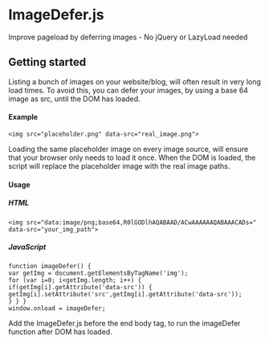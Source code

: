 # ImageDefer.js
Improve pageload by deferring images - No jQuery or LazyLoad needed

## Getting started
Listing a bunch of images on your website/blog, will often result in very long load times.
To avoid this, you can defer your images, by using a base 64 image as src, until the DOM has loaded.

#### Example
```
<img src="placeholder.png" data-src="real_image.png">
```
Loading the same placeholder image on every image source, will ensure that your browser only needs to load it once.
When the DOM is loaded, the script will replace the placeholder image with the real image paths.

#### Usage

##### HTML
```
<img src="data:image/png;base64,R0lGODlhAQABAAD/ACwAAAAAAQABAAACADs=" data-src="your_img_path">
```

##### JavaScript
```
function imageDefer() {
var getImg = document.getElementsByTagName('img');
for (var i=0; i<getImg.length; i++) {
if(getImg[i].getAttribute('data-src')) {
getImg[i].setAttribute('src',getImg[i].getAttribute('data-src'));
} } }
window.onload = imageDefer;
```

Add the ImageDefer.js before the end body tag, to run the imageDefer function after DOM has loaded.
